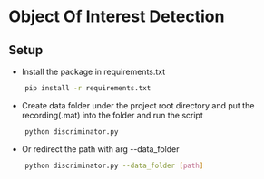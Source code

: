 # Object Of Interest Detection



## Setup
- Install the package in requirements.txt
```bash
    pip install -r requirements.txt
```
- Create data folder under the project root directory and put the recording(.mat) into the folder and run the script
```bash
    python discriminator.py
```
- Or redirect the path with arg --data_folder
```bash
    python discriminator.py --data_folder [path]
```


